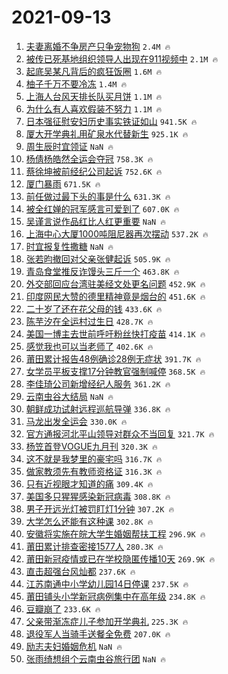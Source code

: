 # 2021-09-13

1. [夫妻离婚不争房产只争宠物狗](https://s.weibo.com/weibo?q=%23%E5%A4%AB%E5%A6%BB%E7%A6%BB%E5%A9%9A%E4%B8%8D%E4%BA%89%E6%88%BF%E4%BA%A7%E5%8F%AA%E4%BA%89%E5%AE%A0%E7%89%A9%E7%8B%97%23&Refer=top) `2.4M 🔥`
1. [被传已死基地组织领导人出现在911视频中](https://s.weibo.com/weibo?q=%23%E8%A2%AB%E4%BC%A0%E5%B7%B2%E6%AD%BB%E5%9F%BA%E5%9C%B0%E7%BB%84%E7%BB%87%E9%A2%86%E5%AF%BC%E4%BA%BA%E5%87%BA%E7%8E%B0%E5%9C%A8911%E8%A7%86%E9%A2%91%E4%B8%AD%23&Refer=top) `2.1M 🔥`
1. [起底吴某凡背后的疯狂饭圈](https://s.weibo.com/weibo?q=%23%E8%B5%B7%E5%BA%95%E5%90%B4%E6%9F%90%E5%87%A1%E8%83%8C%E5%90%8E%E7%9A%84%E7%96%AF%E7%8B%82%E9%A5%AD%E5%9C%88%23&Refer=top) `1.6M 🔥`
1. [柚子千万不要冷冻](https://s.weibo.com/weibo?q=%23%E6%9F%9A%E5%AD%90%E5%8D%83%E4%B8%87%E4%B8%8D%E8%A6%81%E5%86%B7%E5%86%BB%23&Refer=top) `1.4M 🔥`
1. [上海人台风天排长队买月饼](https://s.weibo.com/weibo?q=%23%E4%B8%8A%E6%B5%B7%E4%BA%BA%E5%8F%B0%E9%A3%8E%E5%A4%A9%E6%8E%92%E9%95%BF%E9%98%9F%E4%B9%B0%E6%9C%88%E9%A5%BC%23&Refer=top) `1.1M 🔥`
1. [为什么有人喜欢假装不努力](https://s.weibo.com/weibo?q=%23%E4%B8%BA%E4%BB%80%E4%B9%88%E6%9C%89%E4%BA%BA%E5%96%9C%E6%AC%A2%E5%81%87%E8%A3%85%E4%B8%8D%E5%8A%AA%E5%8A%9B%23&Refer=top) `1.1M 🔥`
1. [日本强征慰安妇历史事实铁证如山](https://s.weibo.com/weibo?q=%23%E6%97%A5%E6%9C%AC%E5%BC%BA%E5%BE%81%E6%85%B0%E5%AE%89%E5%A6%87%E5%8E%86%E5%8F%B2%E4%BA%8B%E5%AE%9E%E9%93%81%E8%AF%81%E5%A6%82%E5%B1%B1%23&Refer=top) `941.5K 🔥`
1. [厦大开学典礼用矿泉水代替新生](https://s.weibo.com/weibo?q=%23%E5%8E%A6%E5%A4%A7%E5%BC%80%E5%AD%A6%E5%85%B8%E7%A4%BC%E7%94%A8%E7%9F%BF%E6%B3%89%E6%B0%B4%E4%BB%A3%E6%9B%BF%E6%96%B0%E7%94%9F%23&Refer=top) `925.1K 🔥`
1. [周生辰时宜领证](https://s.weibo.com/weibo?q=%23%E5%91%A8%E7%94%9F%E8%BE%B0%E6%97%B6%E5%AE%9C%E9%A2%86%E8%AF%81%23&Refer=top) `NaN 🔥`
1. [杨倩杨皓然全运会夺冠](https://s.weibo.com/weibo?q=%23%E6%9D%A8%E5%80%A9%E6%9D%A8%E7%9A%93%E7%84%B6%E5%85%A8%E8%BF%90%E4%BC%9A%E5%A4%BA%E5%86%A0%23&Refer=top) `758.3K 🔥`
1. [蔡徐坤被前经纪公司起诉](https://s.weibo.com/weibo?q=%23%E8%94%A1%E5%BE%90%E5%9D%A4%E8%A2%AB%E5%89%8D%E7%BB%8F%E7%BA%AA%E5%85%AC%E5%8F%B8%E8%B5%B7%E8%AF%89%23&Refer=top) `752.6K 🔥`
1. [厦门暴雨](https://s.weibo.com/weibo?q=%E5%8E%A6%E9%97%A8%E6%9A%B4%E9%9B%A8&Refer=top) `671.5K 🔥`
1. [前任做过最下头的事是什么](https://s.weibo.com/weibo?q=%23%E5%89%8D%E4%BB%BB%E5%81%9A%E8%BF%87%E6%9C%80%E4%B8%8B%E5%A4%B4%E7%9A%84%E4%BA%8B%E6%98%AF%E4%BB%80%E4%B9%88%23&Refer=top) `631.3K 🔥`
1. [被全红婵的冠军感言可爱到了](https://s.weibo.com/weibo?q=%23%E8%A2%AB%E5%85%A8%E7%BA%A2%E5%A9%B5%E7%9A%84%E5%86%A0%E5%86%9B%E6%84%9F%E8%A8%80%E5%8F%AF%E7%88%B1%E5%88%B0%E4%BA%86%23&Refer=top) `607.0K 🔥`
1. [吴谨言说作品红比人红更重要](https://s.weibo.com/weibo?q=%23%E5%90%B4%E8%B0%A8%E8%A8%80%E8%AF%B4%E4%BD%9C%E5%93%81%E7%BA%A2%E6%AF%94%E4%BA%BA%E7%BA%A2%E6%9B%B4%E9%87%8D%E8%A6%81%23&Refer=top) `NaN 🔥`
1. [上海中心大厦1000吨阻尼器再次摆动](https://s.weibo.com/weibo?q=%23%E4%B8%8A%E6%B5%B7%E4%B8%AD%E5%BF%83%E5%A4%A7%E5%8E%A61000%E5%90%A8%E9%98%BB%E5%B0%BC%E5%99%A8%E5%86%8D%E6%AC%A1%E6%91%86%E5%8A%A8%23&Refer=top) `537.2K 🔥`
1. [时宜报复性撒糖](https://s.weibo.com/weibo?q=%23%E6%97%B6%E5%AE%9C%E6%8A%A5%E5%A4%8D%E6%80%A7%E6%92%92%E7%B3%96%23&Refer=top) `NaN 🔥`
1. [张若昀撤回对父亲张健起诉](https://s.weibo.com/weibo?q=%23%E5%BC%A0%E8%8B%A5%E6%98%80%E6%92%A4%E5%9B%9E%E5%AF%B9%E7%88%B6%E4%BA%B2%E5%BC%A0%E5%81%A5%E8%B5%B7%E8%AF%89%23&Refer=top) `505.9K 🔥`
1. [青岛食堂推反诈馒头三斤一个](https://s.weibo.com/weibo?q=%23%E9%9D%92%E5%B2%9B%E9%A3%9F%E5%A0%82%E6%8E%A8%E5%8F%8D%E8%AF%88%E9%A6%92%E5%A4%B4%E4%B8%89%E6%96%A4%E4%B8%80%E4%B8%AA%23&Refer=top) `463.8K 🔥`
1. [外交部回应台湾驻美经文处更名问题](https://s.weibo.com/weibo?q=%23%E5%A4%96%E4%BA%A4%E9%83%A8%E5%9B%9E%E5%BA%94%E5%8F%B0%E6%B9%BE%E9%A9%BB%E7%BE%8E%E7%BB%8F%E6%96%87%E5%A4%84%E6%9B%B4%E5%90%8D%E9%97%AE%E9%A2%98%23&Refer=top) `452.9K 🔥`
1. [印度网民大赞的德里精神竟是烟台的](https://s.weibo.com/weibo?q=%E5%8D%B0%E5%BA%A6%E7%BD%91%E6%B0%91%E5%A4%A7%E8%B5%9E%E7%9A%84%E5%BE%B7%E9%87%8C%E7%B2%BE%E7%A5%9E%E7%AB%9F%E6%98%AF%E7%83%9F%E5%8F%B0%E7%9A%84&Refer=top) `451.6K 🔥`
1. [二十岁了还在花父母的钱](https://s.weibo.com/weibo?q=%23%E4%BA%8C%E5%8D%81%E5%B2%81%E4%BA%86%E8%BF%98%E5%9C%A8%E8%8A%B1%E7%88%B6%E6%AF%8D%E7%9A%84%E9%92%B1%23&Refer=top) `433.6K 🔥`
1. [陈芋汐在全运村过生日](https://s.weibo.com/weibo?q=%23%E9%99%88%E8%8A%8B%E6%B1%90%E5%9C%A8%E5%85%A8%E8%BF%90%E6%9D%91%E8%BF%87%E7%94%9F%E6%97%A5%23&Refer=top) `428.7K 🔥`
1. [美国一博主去世前呼吁粉丝快打疫苗](https://s.weibo.com/weibo?q=%23%E7%BE%8E%E5%9B%BD%E4%B8%80%E5%8D%9A%E4%B8%BB%E5%8E%BB%E4%B8%96%E5%89%8D%E5%91%BC%E5%90%81%E7%B2%89%E4%B8%9D%E5%BF%AB%E6%89%93%E7%96%AB%E8%8B%97%23&Refer=top) `414.1K 🔥`
1. [感觉我也可以当老师了](https://s.weibo.com/weibo?q=%23%E6%84%9F%E8%A7%89%E6%88%91%E4%B9%9F%E5%8F%AF%E4%BB%A5%E5%BD%93%E8%80%81%E5%B8%88%E4%BA%86%23&Refer=top) `402.6K 🔥`
1. [莆田累计报告48例确诊28例无症状](https://s.weibo.com/weibo?q=%23%E8%8E%86%E7%94%B0%E7%B4%AF%E8%AE%A1%E6%8A%A5%E5%91%8A48%E4%BE%8B%E7%A1%AE%E8%AF%8A28%E4%BE%8B%E6%97%A0%E7%97%87%E7%8A%B6%23&Refer=top) `391.7K 🔥`
1. [女学员平板支撑17分钟教官强制喊停](https://s.weibo.com/weibo?q=%23%E5%A5%B3%E5%AD%A6%E5%91%98%E5%B9%B3%E6%9D%BF%E6%94%AF%E6%92%9117%E5%88%86%E9%92%9F%E6%95%99%E5%AE%98%E5%BC%BA%E5%88%B6%E5%96%8A%E5%81%9C%23&Refer=top) `368.5K 🔥`
1. [李佳琦公司新增经纪人服务](https://s.weibo.com/weibo?q=%23%E6%9D%8E%E4%BD%B3%E7%90%A6%E5%85%AC%E5%8F%B8%E6%96%B0%E5%A2%9E%E7%BB%8F%E7%BA%AA%E4%BA%BA%E6%9C%8D%E5%8A%A1%23&Refer=top) `361.2K 🔥`
1. [云南虫谷大结局](https://s.weibo.com/weibo?q=%23%E4%BA%91%E5%8D%97%E8%99%AB%E8%B0%B7%E5%A4%A7%E7%BB%93%E5%B1%80%23&Refer=top) `NaN 🔥`
1. [朝鲜成功试射远程巡航导弹](https://s.weibo.com/weibo?q=%23%E6%9C%9D%E9%B2%9C%E6%88%90%E5%8A%9F%E8%AF%95%E5%B0%84%E8%BF%9C%E7%A8%8B%E5%B7%A1%E8%88%AA%E5%AF%BC%E5%BC%B9%23&Refer=top) `336.8K 🔥`
1. [马龙出发全运会](https://s.weibo.com/weibo?q=%23%E9%A9%AC%E9%BE%99%E5%87%BA%E5%8F%91%E5%85%A8%E8%BF%90%E4%BC%9A%23&Refer=top) `330.0K 🔥`
1. [官方通报河北平山领导对群众不当回复](https://s.weibo.com/weibo?q=%23%E5%AE%98%E6%96%B9%E9%80%9A%E6%8A%A5%E6%B2%B3%E5%8C%97%E5%B9%B3%E5%B1%B1%E9%A2%86%E5%AF%BC%E5%AF%B9%E7%BE%A4%E4%BC%97%E4%B8%8D%E5%BD%93%E5%9B%9E%E5%A4%8D%23&Refer=top) `321.7K 🔥`
1. [杨笠首登VOGUE九月刊](https://s.weibo.com/weibo?q=%23%E6%9D%A8%E7%AC%A0%E9%A6%96%E7%99%BBVOGUE%E4%B9%9D%E6%9C%88%E5%88%8A%23&Refer=top) `320.3K 🔥`
1. [这不就是我梦里的豪宅吗](https://s.weibo.com/weibo?q=%23%E8%BF%99%E4%B8%8D%E5%B0%B1%E6%98%AF%E6%88%91%E6%A2%A6%E9%87%8C%E7%9A%84%E8%B1%AA%E5%AE%85%E5%90%97%23&Refer=top) `316.7K 🔥`
1. [做家教须先有教师资格证](https://s.weibo.com/weibo?q=%23%E5%81%9A%E5%AE%B6%E6%95%99%E9%A1%BB%E5%85%88%E6%9C%89%E6%95%99%E5%B8%88%E8%B5%84%E6%A0%BC%E8%AF%81%23&Refer=top) `316.3K 🔥`
1. [只有近视眼才知道的痛](https://s.weibo.com/weibo?q=%23%E5%8F%AA%E6%9C%89%E8%BF%91%E8%A7%86%E7%9C%BC%E6%89%8D%E7%9F%A5%E9%81%93%E7%9A%84%E7%97%9B%23&Refer=top) `309.4K 🔥`
1. [美国多只猩猩感染新冠病毒](https://s.weibo.com/weibo?q=%23%E7%BE%8E%E5%9B%BD%E5%A4%9A%E5%8F%AA%E7%8C%A9%E7%8C%A9%E6%84%9F%E6%9F%93%E6%96%B0%E5%86%A0%E7%97%85%E6%AF%92%23&Refer=top) `308.8K 🔥`
1. [男子开远光灯被罚盯灯1分钟](https://s.weibo.com/weibo?q=%23%E7%94%B7%E5%AD%90%E5%BC%80%E8%BF%9C%E5%85%89%E7%81%AF%E8%A2%AB%E7%BD%9A%E7%9B%AF%E7%81%AF1%E5%88%86%E9%92%9F%23&Refer=top) `307.2K 🔥`
1. [大学怎么还能有这种课](https://s.weibo.com/weibo?q=%23%E5%A4%A7%E5%AD%A6%E6%80%8E%E4%B9%88%E8%BF%98%E8%83%BD%E6%9C%89%E8%BF%99%E7%A7%8D%E8%AF%BE%23&Refer=top) `302.8K 🔥`
1. [安徽将实施在皖大学生婚姻帮扶工程](https://s.weibo.com/weibo?q=%23%E5%AE%89%E5%BE%BD%E5%B0%86%E5%AE%9E%E6%96%BD%E5%9C%A8%E7%9A%96%E5%A4%A7%E5%AD%A6%E7%94%9F%E5%A9%9A%E5%A7%BB%E5%B8%AE%E6%89%B6%E5%B7%A5%E7%A8%8B%23&Refer=top) `296.9K 🔥`
1. [莆田累计排查密接1577人](https://s.weibo.com/weibo?q=%23%E8%8E%86%E7%94%B0%E7%B4%AF%E8%AE%A1%E6%8E%92%E6%9F%A5%E5%AF%86%E6%8E%A51577%E4%BA%BA%23&Refer=top) `280.3K 🔥`
1. [莆田新冠疫情或已在学校隐匿传播10天](https://s.weibo.com/weibo?q=%23%E8%8E%86%E7%94%B0%E6%96%B0%E5%86%A0%E7%96%AB%E6%83%85%E6%88%96%E5%B7%B2%E5%9C%A8%E5%AD%A6%E6%A0%A1%E9%9A%90%E5%8C%BF%E4%BC%A0%E6%92%AD10%E5%A4%A9%23&Refer=top) `269.9K 🔥`
1. [直击超强台风灿都](https://s.weibo.com/weibo?q=%23%E7%9B%B4%E5%87%BB%E8%B6%85%E5%BC%BA%E5%8F%B0%E9%A3%8E%E7%81%BF%E9%83%BD%23&Refer=top) `237.6K 🔥`
1. [江苏南通中小学幼儿园14日停课](https://s.weibo.com/weibo?q=%23%E6%B1%9F%E8%8B%8F%E5%8D%97%E9%80%9A%E4%B8%AD%E5%B0%8F%E5%AD%A6%E5%B9%BC%E5%84%BF%E5%9B%AD14%E6%97%A5%E5%81%9C%E8%AF%BE%23&Refer=top) `237.5K 🔥`
1. [莆田铺头小学新冠病例集中在高年级](https://s.weibo.com/weibo?q=%23%E8%8E%86%E7%94%B0%E9%93%BA%E5%A4%B4%E5%B0%8F%E5%AD%A6%E6%96%B0%E5%86%A0%E7%97%85%E4%BE%8B%E9%9B%86%E4%B8%AD%E5%9C%A8%E9%AB%98%E5%B9%B4%E7%BA%A7%23&Refer=top) `234.8K 🔥`
1. [豆瓣崩了](https://s.weibo.com/weibo?q=%23%E8%B1%86%E7%93%A3%E5%B4%A9%E4%BA%86%23&Refer=top) `233.6K 🔥`
1. [父亲带渐冻症儿子参加开学典礼](https://s.weibo.com/weibo?q=%23%E7%88%B6%E4%BA%B2%E5%B8%A6%E6%B8%90%E5%86%BB%E7%97%87%E5%84%BF%E5%AD%90%E5%8F%82%E5%8A%A0%E5%BC%80%E5%AD%A6%E5%85%B8%E7%A4%BC%23&Refer=top) `225.3K 🔥`
1. [退役军人当骑手送餐全免费](https://s.weibo.com/weibo?q=%23%E9%80%80%E5%BD%B9%E5%86%9B%E4%BA%BA%E5%BD%93%E9%AA%91%E6%89%8B%E9%80%81%E9%A4%90%E5%85%A8%E5%85%8D%E8%B4%B9%23&Refer=top) `207.0K 🔥`
1. [励志夫妇婚姻危机](https://s.weibo.com/weibo?q=%23%E5%8A%B1%E5%BF%97%E5%A4%AB%E5%A6%87%E5%A9%9A%E5%A7%BB%E5%8D%B1%E6%9C%BA%23&Refer=top) `NaN 🔥`
1. [张雨绮想组个云南虫谷旅行团](https://s.weibo.com/weibo?q=%23%E5%BC%A0%E9%9B%A8%E7%BB%AE%E6%83%B3%E7%BB%84%E4%B8%AA%E4%BA%91%E5%8D%97%E8%99%AB%E8%B0%B7%E6%97%85%E8%A1%8C%E5%9B%A2%23&Refer=top) `NaN 🔥`
